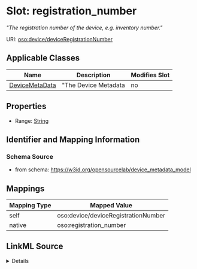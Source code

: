 

# Slot: registration_number


_"The registration number of the device, e.g. inventory number."_





URI: [oso:device/deviceRegistrationNumber](http://w3id.org/oso/device/deviceRegistrationNumber)



<!-- no inheritance hierarchy -->





## Applicable Classes

| Name | Description | Modifies Slot |
| --- | --- | --- |
| [DeviceMetaData](DeviceMetaData.md) | "The Device Metadata |  no  |







## Properties

* Range: [String](String.md)





## Identifier and Mapping Information







### Schema Source


* from schema: https://w3id.org/opensourcelab/device_metadata_model




## Mappings

| Mapping Type | Mapped Value |
| ---  | ---  |
| self | oso:device/deviceRegistrationNumber |
| native | oso:registration_number |




## LinkML Source

<details>
```yaml
name: registration_number
description: '"The registration number of the device, e.g. inventory number."'
from_schema: https://w3id.org/opensourcelab/device_metadata_model
rank: 1000
slot_uri: oso:device/deviceRegistrationNumber
alias: registration_number
domain_of:
- DeviceMetaData
range: string
required: false

```
</details>